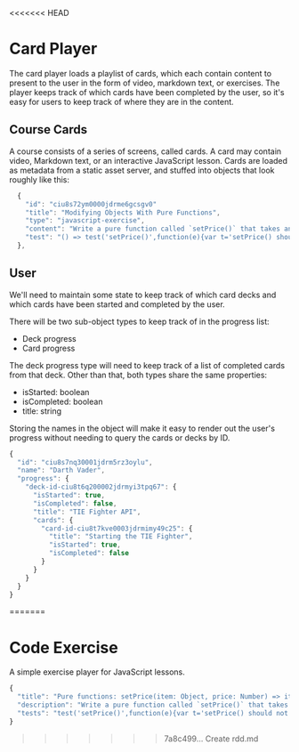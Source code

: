 <<<<<<< HEAD
# Card Player

The card player loads a playlist of cards, which each contain content to present to the user in the form of video, markdown text, or exercises. The player keeps track of which cards have been completed by the user, so it's easy for users to keep track of where they are in the content.

## Course Cards

A course consists of a series of screens, called cards. A card may contain video, Markdown text, or an interactive JavaScript lesson. Cards are loaded as metadata from a static asset server, and stuffed into objects that look roughly like this:

```js
  {
    "id": "ciu8s72ym0000jdrme6gcsgv0"
    "title": "Modifying Objects With Pure Functions",
    "type": "javascript-exercise",
    "content": "Write a pure function called `setPrice()` that takes an item object and a price and returns a new item object with the price property set, and all other properties unchanged. Signature: `setPrice(item: Object, price: Number) => item: Object`",
    "test": "() => test('setPrice()',function(e){var t='setPrice() should not change the original item.',i={name:'test',price:30},s=Object.assign({},i);setPrice(i,50);var a=i;e.deepEqual(a,s,t)});"
  },
```

## User

We'll need to maintain some state to keep track of which card decks and which cards have been started and completed by the user.

There will be two sub-object types to keep track of in the progress list:

* Deck progress
* Card progress

The deck progress type will need to keep track of a list of completed cards from that deck. Other than that, both types share the same properties:

* isStarted: boolean
* isCompleted: boolean
* title: string

Storing the names in the object will make it easy to render out the user's progress without needing to query the cards or decks by ID.

```js
{
  "id": "ciu8s7nq30001jdrm5rz3oylu",
  "name": "Darth Vader",
  "progress": {
    "deck-id-ciu8t6q200002jdrmyi3tpq67": {
      "isStarted": true,
      "isCompleted": false,
      "title": "TIE Fighter API",
      "cards": {
        "card-id-ciu8t7kve0003jdrmimy49c25": {
          "title": "Starting the TIE Fighter",
          "isStarted": true,
          "isCompleted": false
        }
      }
    }
  }
}
```
=======
# Code Exercise

A simple exercise player for JavaScript lessons.

```js
{
  "title": "Pure functions: setPrice(item: Object, price: Number) => item: Object",
  "description": "Write a pure function called `setPrice()` that takes an item object and a price and returns a new item object with the price property set, and all other properties unchanged.",
  "tests": "test('setPrice()',function(e){var t='setPrice() should not change the original item.',i={name:'test',price:30},s=Object.assign({},i);setPrice(i,50);var a=i;e.deepEqual(a,s,t)});"
}
```

>>>>>>> 7a8c499... Create rdd.md
